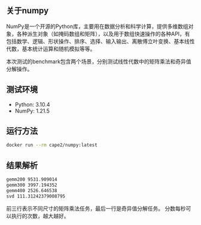 ## 关于numpy
NumPy是一个开源的Python库，主要用在数据分析和科学计算，提供多维数组对象，各种派生对象（如掩码数组和矩阵），以及用于数组快速操作的各种API，有包括数学、逻辑、形状操作、排序、选择、输入输出、离散傅立叶变换、基本线性代数，基本统计运算和随机模拟等等。

本次测试的benchmark包含两个场景，分别测试线性代数中的矩阵乘法和奇异值分解操作。

## 测试环境
- Python: 3.10.4
- NumPy: 1.21.5

## 运行方法
```bash
docker run --rm cape2/numpy:latest
```

## 结果解析
```bash
gemm200 9531.909014
gemm300 3997.194352
gemm400 2526.646538
svd 111.31242379008795
```
前三行表示不同尺寸的矩阵乘法任务，最后一行是奇异值分解任务。
分数每秒可以执行的次数，越大越好。

